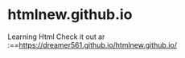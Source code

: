 # htmlnew.github.io
Learning Html
Check it out ar :==https://dreamer561.github.io/htmlnew.github.io/
